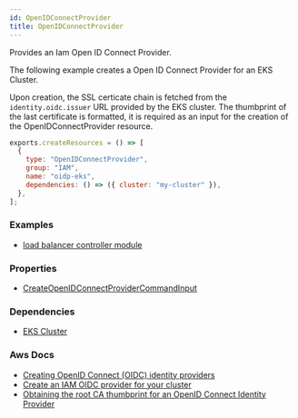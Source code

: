 ```yaml
---
id: OpenIDConnectProvider
title: OpenIDConnectProvider
---
```


Provides an Iam Open ID Connect Provider.

The following example creates a Open ID Connect Provider for an EKS Cluster.

Upon creation, the SSL certicate chain is fetched from the `identity.oidc.issuer` URL provided by the EKS cluster. The thumbprint of the last certificate is formatted, it is required as an input for the creation of the OpenIDConnectProvider resource.

```js
exports.createResources = () => [
  {
    type: "OpenIDConnectProvider",
    group: "IAM",
    name: "oidp-eks",
    dependencies: () => ({ cluster: "my-cluster" }),
  },
];
```

### Examples

- [load balancer controller module](https://github.com/grucloud/grucloud/blob/main/packages/modules/aws/load-balancer-controller)

### Properties

- [CreateOpenIDConnectProviderCommandInput](https://docs.aws.amazon.com/AWSJavaScriptSDK/v3/latest/clients/client-iam/interfaces/createopenidconnectprovidercommandinput.html)

### Dependencies

- [EKS Cluster](../EKS/Cluster.md)

### Aws Docs

- [Creating OpenID Connect (OIDC) identity providers](https://docs.aws.amazon.com/IAM/latest/UserGuide/id_roles_providers_create_oidc.html)
- [Create an IAM OIDC provider for your cluster](https://docs.aws.amazon.com/eks/latest/userguide/enable-iam-roles-for-service-accounts.html)
- [Obtaining the root CA thumbprint for an OpenID Connect Identity Provider](https://docs.aws.amazon.com/IAM/latest/UserGuide/id_roles_providers_create_oidc_verify-thumbprint.html)
